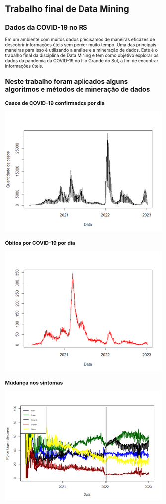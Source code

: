 # Trabalho final de Data Mining
## Dados da COVID-19 no RS

Em um ambiente com muitos dados precisamos de maneiras eficazes de descobrir informações úteis sem perder muito tempo. Uma das principais maneiras para isso é utilizando a análise e a mineração de dados. Este é o trabalho final da disciplina de Data Mining e tem como objetivo explorar os dados da pandemia da COVID-19 no Rio Grande do Sul, a fim de encontrar informações úteis.

## Neste trabalho foram aplicados alguns algoritmos e métodos de mineração de dados

### Casos de COVID-19 confirmados por dia
![Casos por dia](/graficos/imagens/casosDiaPlot.png "Casos por dia")
### Óbitos por COVID-19 por dia
![Óbitos por dia](/graficos/imagens/obitosDiaPlot.png "Óbitos por dia")
### Mudança nos sintomas
![Porcentagem de sintomas nos casos de COVID-19](/sintomas.png "Porcentagem de sintomas")
